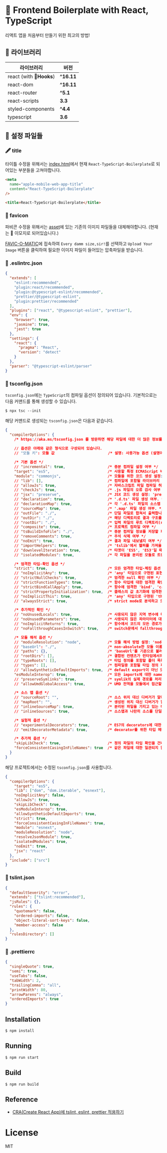 # 🌌 Frontend Boilerplate with React, TypeScript

리액트 앱을 처음부터 만들기 위한 최고의 방법!

## 👀 라이브러리

| 라이브러리              | 버전       |
| ----------------------- | ---------- |
| react (with 🎣**Hooks**) | **^16.11** |
| react-dom               | **^16.11** |
| react-router            | **^5.1**   |
| react-scripts           | **3.3**    |
| styled-components       | **^4.4**   |
| typescript              | **3.6**    |

## 🔧 설정 파일들

### 🖋 title
타이틀 수정을 위해서는 [index.html](/public/index.html)에서 현재 `React-TypeScript-Boilerplate`로 되어있는 부분들을 고쳐야합니다.
```html
<meta
  name="apple-mobile-web-app-title"
  content="React-TypeScript-Boilerplate"
/>
```
```html
<title>React-TypeScript-Boilerplate</title>
```

### 🦞 favicon
파비콘 수정을 위해서는 [asset](/public/asset)에 있는 기존의 이미지 파일들을 대체해야합니다. (현재는 🦞 이모지로 되어있습니다.)

[FAVIC-O-MATIC](https://favicomatic.com/)에 접속하여 `Every damm size,sir!`를 선택하고 `Upload Your Image` 버튼을 클릭하여 필요한 이미지 파일이 들어있는 압축파일을 받습니다.

### 📄 .eslintrc.json

```json
{
  "extends": [
    "eslint:recommended",
    "plugin:react/recommended",
    "plugin:@typescript-eslint/recommended",
    "prettier/@typescript-eslint",
    "plugin:prettier/recommended"
  ],
  "plugins": ["react", "@typescript-eslint", "prettier"],
  "env": {
    "browser": true,
    "jasmine": true,
    "jest": true
  },
  "settings": {
    "react": {
      "pragma": "React",
      "version": "detect"
    }
  },
  "parser": "@typescript-eslint/parser"
}
```

### 📄 tsconfig.json
`tsconfig.json`에는 `TypeScript`의 컴파일 옵션이 정의되어 있습니다. 기본적으로는 다음 커맨드를 통해 생성할 수 있습니다.
```shell
$ npx tsc --init
```
해당 커맨드로 생성되는 `tsconfig.json`은 다음과 같습니다.

```json
{
  "compilerOptions": {
    /* https://aka.ms/tsconfig.json 를 방문하면 해당 파일에 대한 더 많은 정보를 얻을 수 있습니다. */
    
    // 옵션은 아래와 같은 형식으로 구성되어 있습니다.
    // "모듈 키": 모듈 값                        /* 설명: 사용가능 옵션 (설명이 "~ 여부"인 경우 'true', 'false') */

    /* 기본 옵션 */
    // "incremental": true,                   /* 증분 컴파일 설정 여부 */
    "target": "es5",                          /* 사용할 특정 ECMAScript 버전 설정: 'ES3' (기본), 'ES5', 'ES2015', 'ES2016', 'ES2017', 'ES2018', 'ES2019', 'ES2020', 혹은 'ESNEXT'. */
    "module": "commonjs",                     /* 모듈을 위한 코드 생성 설정: 'none', 'commonjs', 'amd', 'system', 'umd', 'es2015', 'es2020', or 'ESNext'. */
    // "lib": [],                             /* 컴파일에 포함될 라이브러리 파일 목록 */
    // "allowJs": true,                       /* 자바스크립트 파일 컴파일 허용 여부 */
    // "checkJs": true,                       /* .js 파일의 오류 검사 여부 */
    // "jsx": "preserve",                     /* JSX 코드 생성 설정: 'preserve', 'react-native', 혹은 'react'. */
    // "declaration": true,                   /* '.d.ts' 파일 생성 여부. */
    // "declarationMap": true,                /* 각 '.d.ts' 파일의 소스맵 생성 여부. */
    // "sourceMap": true,                     /* '.map' 파일 생성 여부. */
    // "outFile": "./",                       /* 단일 파일로 합쳐서 출력합니다. */
    // "outDir": "./",                        /* 해당 디렉토리로 결과 구조를 보냅니다. */
    // "rootDir": "./",                       /* 입력 파일의 루트 디렉토리(rootDir) 설정으로 --outDir로 결과 디렉토리 구조를 조작할 때 사용됩니다. */
    // "composite": true,                     /* 프로젝트 컴파일 여부 */
    // "tsBuildInfoFile": "./",               /* 증분 컴파일 정보를 저장할 파일 */
    // "removeComments": true,                /* 주석 삭제 여부 */
    // "noEmit": true,                        /* 결과 파일 내보낼지 여부 */
    // "importHelpers": true,                 /* 'tslib'에서 헬퍼를 가져올 지 여부 */
    // "downlevelIteration": true,            /* 타겟이 'ES5', 'ES3'일 때에도 'for-of', spread 그리고 destructuring 문법 모두 지원 */
    // "isolatedModules": true,               /* 각 파일을 분리된 모듈로 트랜스파일 ('ts.transpileModule'과 비슷합니다). */

    /* 엄격한 타입-확인 옵션 */
    "strict": true,                           /* 모든 엄격한 타입-체킹 옵션 활성화 여부 */
    // "noImplicitAny": true,                 /* 'any' 타입으로 구현된 표현식 혹은 정의 에러처리 여부 */
    // "strictNullChecks": true,              /* 엄격한 null 확인 여부 */
    // "strictFunctionTypes": true,           /* 함수 타입에 대한 엄격한 확인 여부 */
    // "strictBindCallApply": true,           /* 함수에 엄격한 'bind', 'call' 그리고 'apply' 메소드 사용 여부 */
    // "strictPropertyInitialization": true,  /* 클래스의 값 초기화에 엄격한 확인 여부 */
    // "noImplicitThis": true,                /* 'any' 타입으로 구현된 'this' 표현식 에러처리 여부 */
    // "alwaysStrict": true,                  /* strict mode로 분석하고 모든 소스 파일에 "use strict"를 추가할 지 여부 */

    /* 추가적인 확인 */
    // "noUnusedLocals": true,                /* 사용되지 않은 지역 변수에 대한 에러보고 여부 */
    // "noUnusedParameters": true,            /* 사용되지 않은 파라미터에 대한 에러보고 여부 */
    // "noImplicitReturns": true,             /* 함수에서 코드의 모든 경로가 값을 반환하지 않을 시 에러보고 여부 */
    // "noFallthroughCasesInSwitch": true,    /* switch문에서 fallthrough 케이스에 대한 에러보고 여부 */

    /* 모듈 해석 옵션 */
    // "moduleResolution": "node",            /* 모듈 해석 방법 설정: 'node' (Node.js) 혹은 'classic' (TypeScript pre-1.6). */
    // "baseUrl": "./",                       /* non-absolute한 모듈 이름을 처리할 기준 디렉토리 */
    // "paths": {},                           /* 'baseUrl'를 기준으로 불러올 모듈의 위치를 재지정하는 엔트리 시리즈 */
    // "rootDirs": [],                        /* 결합된 컨텐츠가 런타임에서의 프로젝트 구조를 나타내는 루트 폴더들의 목록 */
    // "typeRoots": [],                       /* 타입 정의를 포함할 폴더 목록, 설정 안 할 시 기본적으로 ./node_modules/@types로 설정 */
    // "types": [],                           /* 컴파일중 포함될 타입 정의 파일 목록 */
    // "allowSyntheticDefaultImports": true,  /* default export이 아닌 모듈에서도 default import가 가능하게 할 지 여부, 해당 설정은 코드 추출에 영향은 주지 않고, 타입확인에만 영향을 줍니다. */
    "esModuleInterop": true,                  /* 모든 imports에 대한 namespace 생성을 통해 CommonJS와 ES Modules 간의 상호 운용성이 생기게할 지 여부,  'allowSyntheticDefaultImports'를 암시적으로 승인합니다. */
    // "preserveSymlinks": true,              /* symlik의 실제 경로를 처리하지 않을 지 여부 */
    // "allowUmdGlobalAccess": true,          /* UMD 전역을 모듈에서 접근할 수 있는 지 여부 */

    /* 소스 맵 옵션 */
    // "sourceRoot": "",                      /* 소스 위치 대신 디버거가 알아야 할 TypeScript 파일이 위치할 곳 */
    // "mapRoot": "",                         /* 생성된 위치 대신 디버거가 알아야 할 맵 파일이 위치할 곳 */
    // "inlineSourceMap": true,               /* 분리된 파일을 가지고 있는 대신, 단일 파일을 소스 맵과 가지고 있을 지 여부 */
    // "inlineSources": true,                 /* 소스맵과 나란히 소스를 단일 파일로 내보낼 지 여부, '--inlineSourceMap' 혹은 '--sourceMap'가 설정되어 있어야 한다. */

    /* 실험적 옵션 */
    // "experimentalDecorators": true,        /* ES7의 decorators에 대한 실험적 지원 여부 */
    // "emitDecoratorMetadata": true,         /* decorator를 위한 타입 메타데이터를 내보내는 것에 대한 실험적 지원 여부 */

    /* 추가적 옵션 */
    "skipLibCheck": true,                     /* 정의 파일의 타입 확인을 건너 뛸 지 여부 */
    "forceConsistentCasingInFileNames": true  /* 같은 파일에 대한 일관되지 않은 참조를 허용하지 않을 지 여부 */
  }
}
```

해당 프로젝트에서는 수정된 `tsconfig.json`를 사용합니다.
```json
{
  "compilerOptions": {
    "target": "es5",
    "lib": ["dom", "dom.iterable", "esnext"],
    "noImplicitAny": false,
    "allowJs": true,
    "skipLibCheck": true,
    "esModuleInterop": true,
    "allowSyntheticDefaultImports": true,
    "strict": true,
    "forceConsistentCasingInFileNames": true,
    "module": "esnext",
    "moduleResolution": "node",
    "resolveJsonModule": true,
    "isolatedModules": true,
    "noEmit": true,
    "jsx": "react"
  },
  "include": ["src"]
}
```

### 📄 tslint.json

```json
{
  "defaultSeverity": "error",
  "extends": ["tslint:recommended"],
  "jsRules": {},
  "rules": {
    "quotemark": false,
    "ordered-imports": false,
    "object-literal-sort-keys": false,
    "member-access": false
  },
  "rulesDirectory": []
}
```

### 📄 .prettierrc

```json
{
  "singleQuote": true,
  "semi": true,
  "useTabs": false,
  "tabWidth": 2,
  "trailingComma": "all",
  "printWidth": 80,
  "arrowParens": "always",
  "orderedImports": true
}
```

## Installation

```
$ npm install 
```

## Running

```
$ npm run start
```

## Build

```
$ npm run build
```

## Reference

- [CRA(Create React App)에 tslint, eslint, prettier 적용하기](https://milooy.wordpress.com/2019/09/21/cracreate-react-app%ec%97%90-tslint-eslint-prettier-%ec%a0%81%ec%9a%a9%ed%95%98%ea%b8%b0/comment-page-1/#comment-2044)

# License

MIT
